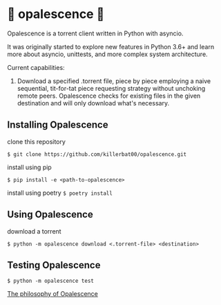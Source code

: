 # :gem: opalescence :gem:

Opalescence is a torrent client written in Python with asyncio.

It was originally started to explore new features in Python 3.6+ and learn more about asyncio, unittests, and more
complex system architecture.

Current capabilities:

1. Download a specified .torrent file, piece by piece employing a naive sequential, tit-for-tat piece requesting
   strategy without unchoking remote peers. Opalescence checks for existing files in the given destination and will only
   download what's necessary.

## Installing Opalescence

clone this repository

`$ git clone https://github.com/killerbat00/opalescence.git`

install using pip

`$ pip install -e <path-to-opalescence>`

install using poetry
`$ poetry install`

## Using Opalescence

download a torrent

`$ python -m opalescence download <.torrent-file> <destination>`

## Testing Opalescence

`$ python -m opalescence test`

[The philosophy of Opalescence](philosophy.md)

